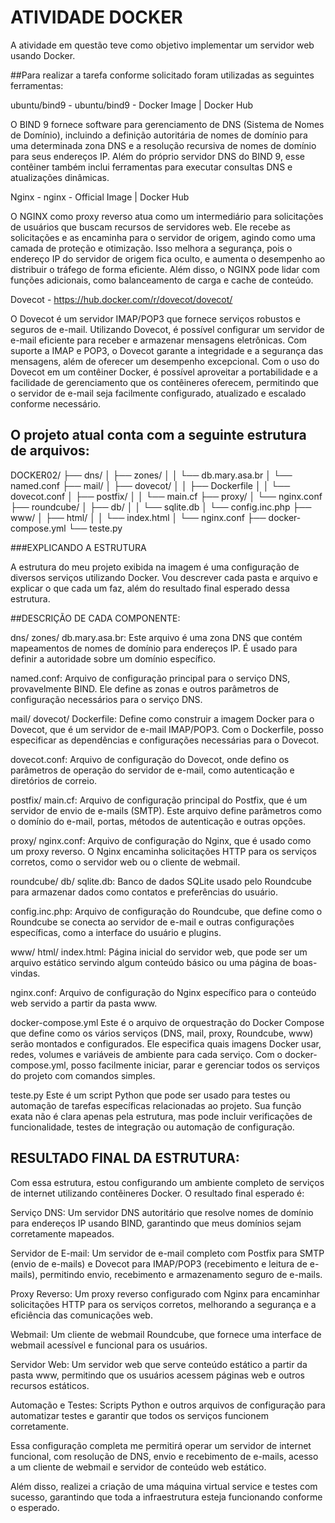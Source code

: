 # ATIVIDADE DOCKER

A atividade em questão teve como objetivo implementar  um servidor web usando Docker.

##Para realizar a tarefa conforme solicitado foram utilizadas as seguintes ferramentas:

ubuntu/bind9 - ubuntu/bind9 - Docker Image | Docker Hub

O BIND 9 fornece software para gerenciamento de DNS (Sistema de Nomes de Domínio), incluindo a definição autoritária de nomes de domínio para uma determinada zona DNS e a resolução recursiva de nomes de domínio para seus endereços IP. Além do próprio servidor DNS do BIND 9, esse contêiner também inclui ferramentas para executar consultas DNS e atualizações dinâmicas.

Nginx - nginx - Official Image | Docker Hub

O NGINX como proxy reverso atua como um intermediário para solicitações de usuários que buscam recursos de servidores web. Ele recebe as solicitações e as encaminha para o servidor de origem, agindo como uma camada de proteção e otimização. Isso melhora a segurança, pois o endereço IP do servidor de origem fica oculto, e aumenta o desempenho ao distribuir o tráfego de forma eficiente. Além disso, o NGINX pode lidar com funções adicionais, como balanceamento de carga e cache de conteúdo.

Dovecot - https://hub.docker.com/r/dovecot/dovecot/

O Dovecot é um servidor IMAP/POP3 que fornece serviços robustos e seguros de e-mail. Utilizando Dovecot, é possível configurar um servidor de e-mail eficiente para receber e armazenar mensagens eletrônicas. Com suporte a IMAP e POP3, o Dovecot garante a integridade e a segurança das mensagens, além de oferecer um desempenho excepcional.
Com o uso do Dovecot em um contêiner Docker, é possível aproveitar a portabilidade e a facilidade de gerenciamento que os contêineres oferecem, permitindo que o servidor de e-mail seja facilmente configurado, atualizado e escalado conforme necessário.

## O projeto atual conta com a seguinte estrutura de arquivos:


DOCKER02/
├── dns/
│   ├── zones/
│   │   └── db.mary.asa.br
│   └── named.conf
├── mail/
│   ├── dovecot/
│   │   ├── Dockerfile
│   │   └── dovecot.conf
│   ├── postfix/
│   │   └── main.cf
├── proxy/
│   └── nginx.conf
├── roundcube/
│   ├── db/
│   │   └── sqlite.db
│   └── config.inc.php
├── www/
│   ├── html/
│   │   └── index.html
│   └── nginx.conf
├── docker-compose.yml
└── teste.py


###EXPLICANDO A ESTRUTURA


A estrutura do meu projeto exibida na imagem é uma configuração de diversos serviços utilizando Docker. Vou descrever cada pasta e arquivo e explicar o que cada um faz, além do resultado final esperado dessa estrutura.


##DESCRIÇÃO DE CADA COMPONENTE:

dns/
zones/
db.mary.asa.br: Este arquivo é uma zona DNS que contém mapeamentos de nomes de domínio para endereços IP. É usado para definir a autoridade sobre um domínio específico.

named.conf: Arquivo de configuração principal para o serviço DNS, provavelmente BIND. Ele define as zonas e outros parâmetros de configuração necessários para o serviço DNS.

mail/
dovecot/
Dockerfile: Define como construir a imagem Docker para o Dovecot, que é um servidor de e-mail IMAP/POP3. Com o Dockerfile, posso especificar as dependências e configurações necessárias para o Dovecot.

dovecot.conf: Arquivo de configuração do Dovecot, onde defino os parâmetros de operação do servidor de e-mail, como autenticação e diretórios de correio.

postfix/
main.cf: Arquivo de configuração principal do Postfix, que é um servidor de envio de e-mails (SMTP). Este arquivo define parâmetros como o domínio do e-mail, portas, métodos de autenticação e outras opções.

proxy/
nginx.conf: Arquivo de configuração do Nginx, que é usado como um proxy reverso. O Nginx encaminha solicitações HTTP para os serviços corretos, como o servidor web ou o cliente de webmail.

roundcube/
db/
sqlite.db: Banco de dados SQLite usado pelo Roundcube para armazenar dados como contatos e preferências do usuário.

config.inc.php: Arquivo de configuração do Roundcube, que define como o Roundcube se conecta ao servidor de e-mail e outras configurações específicas, como a interface do usuário e plugins.

www/
html/
index.html: Página inicial do servidor web, que pode ser um arquivo estático servindo algum conteúdo básico ou uma página de boas-vindas.

nginx.conf: Arquivo de configuração do Nginx específico para o conteúdo web servido a partir da pasta www.

docker-compose.yml
Este é o arquivo de orquestração do Docker Compose que define como os vários serviços (DNS, mail, proxy, Roundcube, www) serão montados e configurados. Ele especifica quais imagens Docker usar, redes, volumes e variáveis de ambiente para cada serviço. Com o docker-compose.yml, posso facilmente iniciar, parar e gerenciar todos os serviços do projeto com comandos simples.

teste.py
Este é um script Python que pode ser usado para testes ou automação de tarefas específicas relacionadas ao projeto. Sua função exata não é clara apenas pela estrutura, mas pode incluir verificações de funcionalidade, testes de integração ou automação de configuração.

## RESULTADO FINAL DA ESTRUTURA:
Com essa estrutura, estou configurando um ambiente completo de serviços de internet utilizando contêineres Docker. O resultado final esperado é:

Serviço DNS: Um servidor DNS autoritário que resolve nomes de domínio para endereços IP usando BIND, garantindo que meus domínios sejam corretamente mapeados.

Servidor de E-mail: Um servidor de e-mail completo com Postfix para SMTP (envio de e-mails) e Dovecot para IMAP/POP3 (recebimento e leitura de e-mails), permitindo envio, recebimento e armazenamento seguro de e-mails.

Proxy Reverso: Um proxy reverso configurado com Nginx para encaminhar solicitações HTTP para os serviços corretos, melhorando a segurança e a eficiência das comunicações web.

Webmail: Um cliente de webmail Roundcube, que fornece uma interface de webmail acessível e funcional para os usuários.

Servidor Web: Um servidor web que serve conteúdo estático a partir da pasta www, permitindo que os usuários acessem páginas web e outros recursos estáticos.

Automação e Testes: Scripts Python e outros arquivos de configuração para automatizar testes e garantir que todos os serviços funcionem corretamente.

Essa configuração completa me permitirá operar um servidor de internet funcional, com resolução de DNS, envio e recebimento de e-mails, acesso a um cliente de webmail e servidor de conteúdo web estático.

Além disso, realizei a criação de uma máquina virtual service e testes com sucesso, garantindo que toda a infraestrutura esteja funcionando conforme o esperado.

